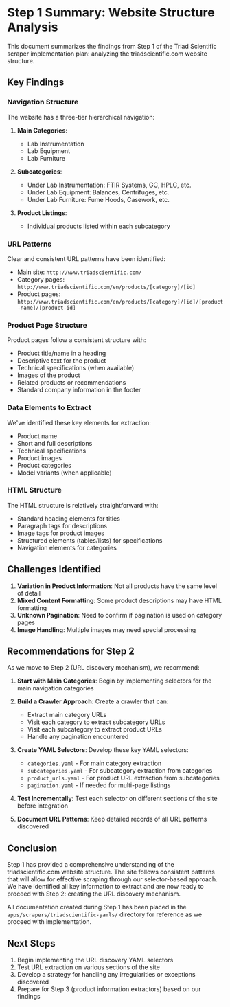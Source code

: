# Step 1 Summary: Website Structure Analysis

This document summarizes the findings from Step 1 of the Triad Scientific scraper implementation plan: analyzing the triadscientific.com website structure.

## Key Findings

### Navigation Structure

The website has a three-tier hierarchical navigation:

1. **Main Categories**:
   - Lab Instrumentation
   - Lab Equipment
   - Lab Furniture

2. **Subcategories**:
   - Under Lab Instrumentation: FTIR Systems, GC, HPLC, etc.
   - Under Lab Equipment: Balances, Centrifuges, etc.
   - Under Lab Furniture: Fume Hoods, Casework, etc.

3. **Product Listings**:
   - Individual products listed within each subcategory

### URL Patterns

Clear and consistent URL patterns have been identified:
- Main site: `http://www.triadscientific.com/`
- Category pages: `http://www.triadscientific.com/en/products/[category]/[id]`
- Product pages: `http://www.triadscientific.com/en/products/[category]/[id]/[product-name]/[product-id]`

### Product Page Structure

Product pages follow a consistent structure with:
- Product title/name in a heading
- Descriptive text for the product
- Technical specifications (when available)
- Images of the product
- Related products or recommendations
- Standard company information in the footer

### Data Elements to Extract

We've identified these key elements for extraction:
- Product name
- Short and full descriptions
- Technical specifications
- Product images
- Product categories
- Model variants (when applicable)

### HTML Structure

The HTML structure is relatively straightforward with:
- Standard heading elements for titles
- Paragraph tags for descriptions
- Image tags for product images
- Structured elements (tables/lists) for specifications
- Navigation elements for categories

## Challenges Identified

1. **Variation in Product Information**: Not all products have the same level of detail
2. **Mixed Content Formatting**: Some product descriptions may have HTML formatting
3. **Unknown Pagination**: Need to confirm if pagination is used on category pages
4. **Image Handling**: Multiple images may need special processing

## Recommendations for Step 2

As we move to Step 2 (URL discovery mechanism), we recommend:

1. **Start with Main Categories**: Begin by implementing selectors for the main navigation categories
2. **Build a Crawler Approach**: Create a crawler that can:
   - Extract main category URLs
   - Visit each category to extract subcategory URLs
   - Visit each subcategory to extract product URLs
   - Handle any pagination encountered

3. **Create YAML Selectors**: Develop these key YAML selectors:
   - `categories.yaml` - For main category extraction
   - `subcategories.yaml` - For subcategory extraction from categories
   - `product_urls.yaml` - For product URL extraction from subcategories
   - `pagination.yaml` - If needed for multi-page listings

4. **Test Incrementally**: Test each selector on different sections of the site before integration
5. **Document URL Patterns**: Keep detailed records of all URL patterns discovered

## Conclusion

Step 1 has provided a comprehensive understanding of the triadscientific.com website structure. The site follows consistent patterns that will allow for effective scraping through our selector-based approach. We have identified all key information to extract and are now ready to proceed with Step 2: creating the URL discovery mechanism.

All documentation created during Step 1 has been placed in the `apps/scrapers/triadscientific-yamls/` directory for reference as we proceed with implementation.

## Next Steps

1. Begin implementing the URL discovery YAML selectors
2. Test URL extraction on various sections of the site
3. Develop a strategy for handling any irregularities or exceptions discovered
4. Prepare for Step 3 (product information extractors) based on our findings 